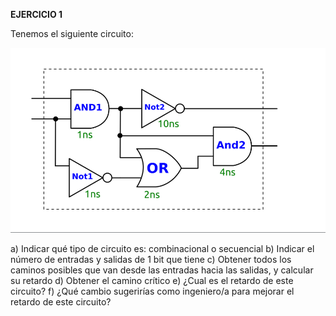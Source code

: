 **EJERCICIO 1**

Tenemos el siguiente circuito:

![Image text](https://github.com/yolandalillo/2021-2022-ASAII/blob/main/S06/images/ejercicio1.png)


a) Indicar qué tipo de circuito es: combinacional o secuencial
b) Indicar el número de entradas y salidas de 1 bit que tiene
c) Obtener todos los caminos posibles que van desde las entradas hacia las salidas, y calcular su retardo
d) Obtener el camino crítico
e) ¿Cual es el retardo de este circuito?
f) ¿Qué cambio sugerirías como ingeniero/a para mejorar el retardo de este circuito?

